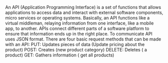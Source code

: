 An API (Application Programming Interface) is a set of functions that allows applications to access data and interact with external software components, micro services or operating systems.
Basically, an API functions like a virtual middleman, relaying information from one interface, like a mobile app, to another. APIs connect different parts of a software platform to ensure that information ends up in the right place.
To communicate API uses JSON format. There are four basic request methods that can be made with an API:
PUT: Updates pieces of data (Update pricing about the product)
POST: Creates (new product category)
DELETE: Deletes ( a product)
GET: Gathers information ( get all products)
